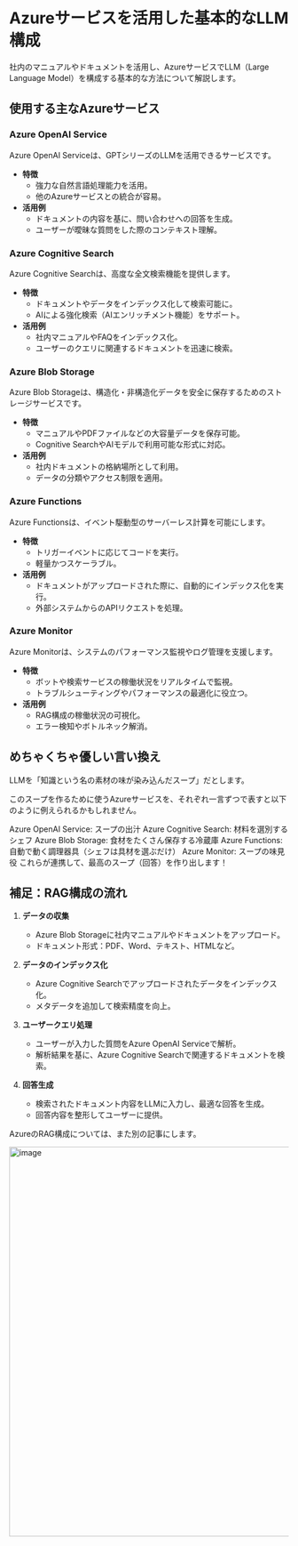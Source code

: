 # Azureサービスを活用した基本的なLLM構成

社内のマニュアルやドキュメントを活用し、AzureサービスでLLM（Large Language Model）を構成する基本的な方法について解説します。

## 使用する主なAzureサービス

### Azure OpenAI Service
Azure OpenAI Serviceは、GPTシリーズのLLMを活用できるサービスです。
- **特徴**
  - 強力な自然言語処理能力を活用。
  - 他のAzureサービスとの統合が容易。
- **活用例**
  - ドキュメントの内容を基に、問い合わせへの回答を生成。
  - ユーザーが曖昧な質問をした際のコンテキスト理解。

### Azure Cognitive Search
Azure Cognitive Searchは、高度な全文検索機能を提供します。
- **特徴**
  - ドキュメントやデータをインデックス化して検索可能に。
  - AIによる強化検索（AIエンリッチメント機能）をサポート。
- **活用例**
  - 社内マニュアルやFAQをインデックス化。
  - ユーザーのクエリに関連するドキュメントを迅速に検索。

### Azure Blob Storage
Azure Blob Storageは、構造化・非構造化データを安全に保存するためのストレージサービスです。
- **特徴**
  - マニュアルやPDFファイルなどの大容量データを保存可能。
  - Cognitive SearchやAIモデルで利用可能な形式に対応。
- **活用例**
  - 社内ドキュメントの格納場所として利用。
  - データの分類やアクセス制限を適用。

### Azure Functions
Azure Functionsは、イベント駆動型のサーバーレス計算を可能にします。
- **特徴**
  - トリガーイベントに応じてコードを実行。
  - 軽量かつスケーラブル。
- **活用例**
  - ドキュメントがアップロードされた際に、自動的にインデックス化を実行。
  - 外部システムからのAPIリクエストを処理。

### Azure Monitor
Azure Monitorは、システムのパフォーマンス監視やログ管理を支援します。
- **特徴**
  - ボットや検索サービスの稼働状況をリアルタイムで監視。
  - トラブルシューティングやパフォーマンスの最適化に役立つ。
- **活用例**
  - RAG構成の稼働状況の可視化。
  - エラー検知やボトルネック解消。


## めちゃくちゃ優しい言い換え


LLMを「知識という名の素材の味が染み込んだスープ」だとします。

このスープを作るために使うAzureサービスを、それぞれ一言ずつで表すと以下のように例えられるかもしれません。

Azure OpenAI Service: スープの出汁
Azure Cognitive Search: 材料を選別するシェフ
Azure Blob Storage: 食材をたくさん保存する冷蔵庫
Azure Functions: 自動で動く調理器具（シェフは具材を選ぶだけ）
Azure Monitor: スープの味見役
これらが連携して、最高のスープ（回答）を作り出します！

## 補足：RAG構成の流れ

1. **データの収集**
   - Azure Blob Storageに社内マニュアルやドキュメントをアップロード。
   - ドキュメント形式：PDF、Word、テキスト、HTMLなど。

2. **データのインデックス化**
   - Azure Cognitive Searchでアップロードされたデータをインデックス化。
   - メタデータを追加して検索精度を向上。

3. **ユーザークエリ処理**
   - ユーザーが入力した質問をAzure OpenAI Serviceで解析。
   - 解析結果を基に、Azure Cognitive Searchで関連するドキュメントを検索。

4. **回答生成**
   - 検索されたドキュメント内容をLLMに入力し、最適な回答を生成。
   - 回答内容を整形してユーザーに提供。


AzureのRAG構成については、また別の記事にします。

<img width="701" alt="image" src="https://github.com/user-attachments/assets/5cf1b7c8-a6e9-45fd-ac7f-614bdea7d9d5" />
